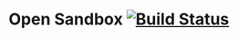 # Open Sandbox [![Build Status](https://travis-ci.org/oldmanmike/opensandbox.svg)](https://travis-ci.org/oldmanmike/opensandbox)

